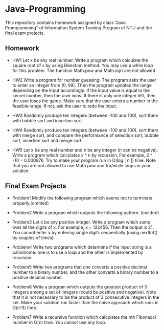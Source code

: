 # Java-Programming
This repository contains homework assigned by class “Java Promgramming” of Information System Training Program of NTU and the final exam projects. 

##	Homework<br>
*	HW1
Let x be any real number. Write a program which calculate the square root of x by using Bisection method. You may use a while loop for this problem. The function Math.pow and Math.sqrt are not allowed.

*	HW2
Write a program for number guessing. The program asks the user to enter an integer from (0, 99). Then the program updates the range depending on the input accordingly. If the input value is equal to the secret number, then the user wins. If there is only one integer left, then the user loses the game. Make sure that the user enters a number in the feasible range. If not, ask the user to redo the input.

*	HW3
Randomly produce ten integers (between -100 and 100), sort them with bubble sort and insertion sort.

*	HW4
Randomly produce ten integers (between -100 and 100), sort them with merge sort, and compare the performance of selection sort, bubble sort, insertion sort and merge sort.

*	HW5
Let x be any real number and n be any integer (n can be negative). Write a program which calculates x ^ n by recursion. For example, 2 ^ -10 = 0.000976. Try to make your program run in O(log | n |) time. Note that you are not allowed to use Math.pow and for/while loops in your solution.

##	Final Exam Projects<br>
*	Problem1
Modify the following program which seems not to terminate properly.(omitted)

*	Problem2
Write a program which outputs the following pattern: (omitted)
   
*	Problem3
Let x be any positive integer. Write a program which sums over all the digits of x. For example, x = 123456. Then the output is 21. You cannot enter x by entering single digits sequentially (using nextInt() by couples of times).

*	Problem4
Write two programs which determine if the input string is a palindrome: one is to use a loop and the other is implemented by recursion.

*	Problem5
Write two programs that one converts a positive decimal number to a binary number, and the other converts a binary number to a positive decimal number.

*	Problem6
Write a program which outputs the greatest product of 3 integers among a set of integers (could be positive and negative). Note that it is not necessary to be the product of 3 consecutive integers in the set. Make your solution run faster than the naive approach which runs in O(n^3) time.

*	Problem7
Write a recursive function which calculates the nth Fibonacci number in O(n) time. You cannot use any loop.
